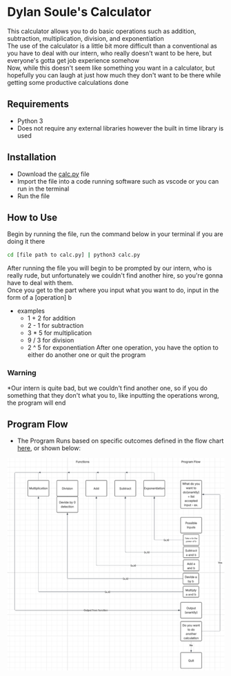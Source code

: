 # Dylan Soule's Calculator

This calculator allows you to do basic operations such as addition, subtraction, multiplication, division, and exponentiation  
The use of the calculator is a little bit more difficult than a conventional as you have to deal with our intern, who really doesn't want to be here, but everyone's gotta get job experience somehow  
Now, while this doesn't seem like something you want in a calculator, but hopefully you can laugh at just how much they don't want to be there while getting some productive calculations done

## Requirements
* Python 3
* Does not require any external libraries however the built in time library is used

## Installation
* Download the [calc.py](./calc.py) file  
* Import the file into a code running software such as vscode or you can run in the terminal  
* Run the file

## How to Use
Begin by running the file, run the command below in your terminal if you are doing it there
```bash
cd [file path to calc.py] | python3 calc.py
```
After running the file you will begin to be prompted by our intern, who is really rude, but unfortunately we couldn't find another hire, so you're gonna have to deal with them.  
Once you get to the part where you input what you want to do, input in the form of a [operation] b  
* examples
    * 1 + 2 for addition
    * 2 - 1 for subtraction
    * 3 * 5 for multiplication
    * 9 / 3 for division
    * 2 ^ 5 for exponentiation
After one operation, you have the option to either do another one or quit the program


### Warning
*Our intern is quite bad, but we couldn't find another one, so if you do something that they don't what you to, like inputting the operations wrong, the program will end


## Program Flow
* The Program Runs based on specific outcomes defined in the flow chart [here](https://lucid.app/lucidchart/8ef726de-c988-455c-8699-5203efd89214/edit?viewport_loc=346%2C369%2C3382%2C1804%2C0_0&invitationId=inv_995f578e-e8bd-4870-9d5a-17ef44ae1b5a), or shown below:   

![Flow Chart](<MethmaticsFlowChart.png>)